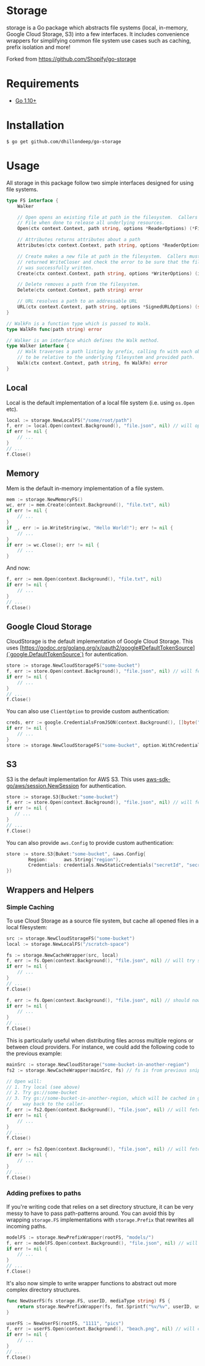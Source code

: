 # Storage

storage is a Go package which abstracts file systems (local, in-memory, Google Cloud Storage, S3) into a few interfaces.  It includes convenience wrappers for simplifying common file system use cases such as caching, prefix isolation and more!

Forked from https://github.com/Shopify/go-storage

# Requirements

- [Go 1.10+](http://golang.org/dl/)

# Installation

```console
$ go get github.com/dhillondeep/go-storage
```

# Usage

All storage in this package follow two simple interfaces designed for using file systems.

```go
type FS interface {
	Walker

	// Open opens an existing file at path in the filesystem.  Callers must close the
	// File when done to release all underlying resources.
	Open(ctx context.Context, path string, options *ReaderOptions) (*File, error)

	// Attributes returns attributes about a path
	Attributes(ctx context.Context, path string, options *ReaderOptions) (*Attributes, error)

	// Create makes a new file at path in the filesystem.  Callers must close the
	// returned WriteCloser and check the error to be sure that the file
	// was successfully written.
	Create(ctx context.Context, path string, options *WriterOptions) (io.WriteCloser, error)

	// Delete removes a path from the filesystem.
	Delete(ctx context.Context, path string) error

	// URL resolves a path to an addressable URL
	URL(ctx context.Context, path string, options *SignedURLOptions) (string, error)
}

// WalkFn is a function type which is passed to Walk.
type WalkFn func(path string) error

// Walker is an interface which defines the Walk method.
type Walker interface {
	// Walk traverses a path listing by prefix, calling fn with each object path rewritten
	// to be relative to the underlying filesystem and provided path.
	Walk(ctx context.Context, path string, fn WalkFn) error
}
```

## Local

Local is the default implementation of a local file system (i.e. using `os.Open` etc).

```go
local := storage.NewLocalFS("/some/root/path")
f, err := local.Open(context.Background(), "file.json", nil) // will open "/some/root/path/file.json"
if err != nil {
	// ...
}
// ...
f.Close()
```

## Memory

Mem is the default in-memory implementation of a file system.

```go
mem := storage.NewMemoryFS()
wc, err := mem.Create(context.Background(), "file.txt", nil)
if err != nil {
	// ...
}
if _, err := io.WriteString(wc, "Hello World!"); err != nil {
	// ...
}
if err := wc.Close(); err != nil {
	// ...
}
```

And now:

```go
f, err := mem.Open(context.Background(), "file.txt", nil)
if err != nil {
	// ...
}
// ...
f.Close()
```

## Google Cloud Storage

CloudStorage is the default implementation of Google Cloud Storage.  This uses [https://godoc.org/golang.org/x/oauth2/google#DefaultTokenSource](`google.DefaultTokenSource`) for autentication.

```go
store := storage.NewCloudStorageFS("some-bucket")
f, err := store.Open(context.Background(), "file.json", nil) // will fetch "gs://some-bucket/file.json"
if err != nil {
	// ...
}
// ...
f.Close()
```

You can also use `ClientOption` to provide custom authentication:
```go
creds, err := google.CredentialsFromJSON(context.Background(), []byte("JSON data"))
if err != nil {
    // ...
}
store := storage.NewCloudStorageFS("some-bucket", option.WithCredentials(creds))
```

## S3

S3 is the default implementation for AWS S3. This uses [aws-sdk-go/aws/session.NewSession](http://docs.aws.amazon.com/sdk-for-go/api/aws/session/#NewSession) for authentication.
 ```go
store := storage.S3{Bucket:"some-bucket"}
f, err := store.Open(context.Background(), "file.json", nil) // will fetch "s3://some-bucket/file.json
if err != nil {
	// ...
}
// ...
f.Close()
```

You can also provide `aws.Config` to provide custom authentication:
```go
store := store.S3{Buket:"some-bucket", &aws.Config{
		Region:      aws.String("region"),
		Credentials: credentials.NewStaticCredentials("secretId", "secretKey", ""),
})
```

## Wrappers and Helpers

### Simple Caching

To use Cloud Storage as a source file system, but cache all opened files in a local filesystem:

```go
src := storage.NewCloudStorageFS("some-bucket")
local := storage.NewLocalFS("/scratch-space")

fs := storage.NewCacheWrapper(src, local)
f, err := fs.Open(context.Background(), "file.json", nil) // will try src then jump to cache ("gs://some-bucket/file.json")
if err != nil {
	// ...
}
// ...
f.Close()

f, err := fs.Open(context.Background(), "file.json", nil) // should now be cached ("/scratch-space/file.json")
if err != nil {
	// ...
}
// ...
f.Close()
```

This is particularly useful when distributing files across multiple regions or between cloud providers.  For instance, we could add the following code to the previous example:

```go
mainSrc := storage.NewCloudStorage("some-bucket-in-another-region")
fs2 := storage.NewCacheWrapper(mainSrc, fs) // fs is from previous snippet

// Open will:
// 1. Try local (see above)
// 2. Try gs://some-bucket
// 3. Try gs://some-bucket-in-another-region, which will be cached in gs://some-bucket and then local on its
//    way back to the caller.
f, err := fs2.Open(context.Background(), "file.json", nil) // will fetch "gs://some-bucket-in-another-region/file.json"
if err != nil {
	// ...
}
// ...
f.Close()

f, err := fs2.Open(context.Background(), "file.json", nil) // will fetch "/scratch-space/file.json"
if err != nil {
	// ...
}
// ...
f.Close()
```

### Adding prefixes to paths

If you're writing code that relies on a set directory structure, it can be very messy to have to pass path-patterns around.  You can avoid this by wrapping `storage.FS` implementations with `storage.Prefix` that rewrites all incoming paths.

```go
modelFS := storage.NewPrefixWrapper(rootFS, "models/")
f, err := modelFS.Open(context.Background(), "file.json", nil) // will call rootFS.Open with path "models/file.json"
if err != nil {
	// ...
}
// ...
f.Close()
```

It's also now simple to write wrapper functions to abstract out more complex directory structures.

```go
func NewUserFS(fs storage.FS, userID, mediaType string) FS {
	return storage.NewPrefixWrapper(fs, fmt.Sprintf("%v/%v", userID, userType))
}

userFS := NewUserFS(rootFS, "1111", "pics")
f, err := userFS.Open(context.Background(), "beach.png", nil) // will call rootFS.Open with path "1111/pics/beach.png"
if err != nil {
	// ...
}
// ...
f.Close()
```
